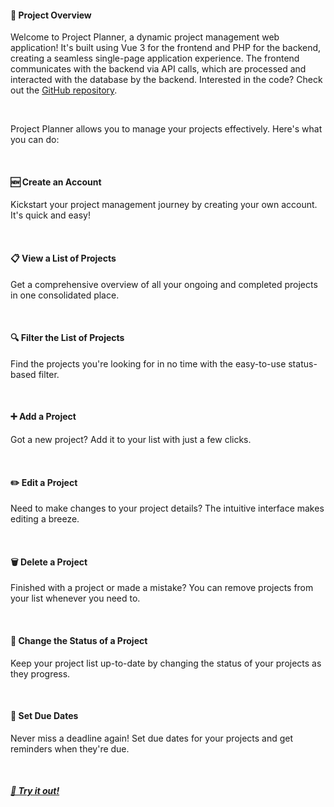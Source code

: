 #### 📜 Project Overview

Welcome to Project Planner, a dynamic project management web application! It's built using Vue 3 for the frontend and PHP for the backend, creating a seamless single-page application experience. The frontend communicates with the backend via API calls, which are processed and interacted with the database by the backend. Interested in the code? Check out the [GitHub repository](https://github.com/maxkruiswegt/Project-Planner).

&nbsp;

Project Planner allows you to manage your projects effectively. Here's what you can do:

&nbsp;

#### 🆕 Create an Account

Kickstart your project management journey by creating your own account. It's quick and easy!

&nbsp;

#### 📋 View a List of Projects

Get a comprehensive overview of all your ongoing and completed projects in one consolidated place.

&nbsp;

#### 🔍 Filter the List of Projects

Find the projects you're looking for in no time with the easy-to-use status-based filter.

&nbsp;

#### ➕ Add a Project

Got a new project? Add it to your list with just a few clicks.

&nbsp;

#### ✏️ Edit a Project

Need to make changes to your project details? The intuitive interface makes editing a breeze.

&nbsp;

#### 🗑️ Delete a Project

Finished with a project or made a mistake? You can remove projects from your list whenever you need to.

&nbsp;

#### 🔄 Change the Status of a Project

Keep your project list up-to-date by changing the status of your projects as they progress.

&nbsp;

#### 📅 Set Due Dates

Never miss a deadline again! Set due dates for your projects and get reminders when they're due.

&nbsp;

##### [🚀 Try it out!](https://projects.maxkruiswegt.com/)
